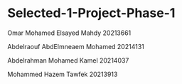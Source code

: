 # Selected-1-Project-Phase-1
Omar Mohamed Elsayed Mahdy 20213661

Abdelraouf AbdElmneaem Mohamed 20214131

Abdelrahman Mohamed Kamel  20214037

Mohammed Hazem Tawfek 20213913 
